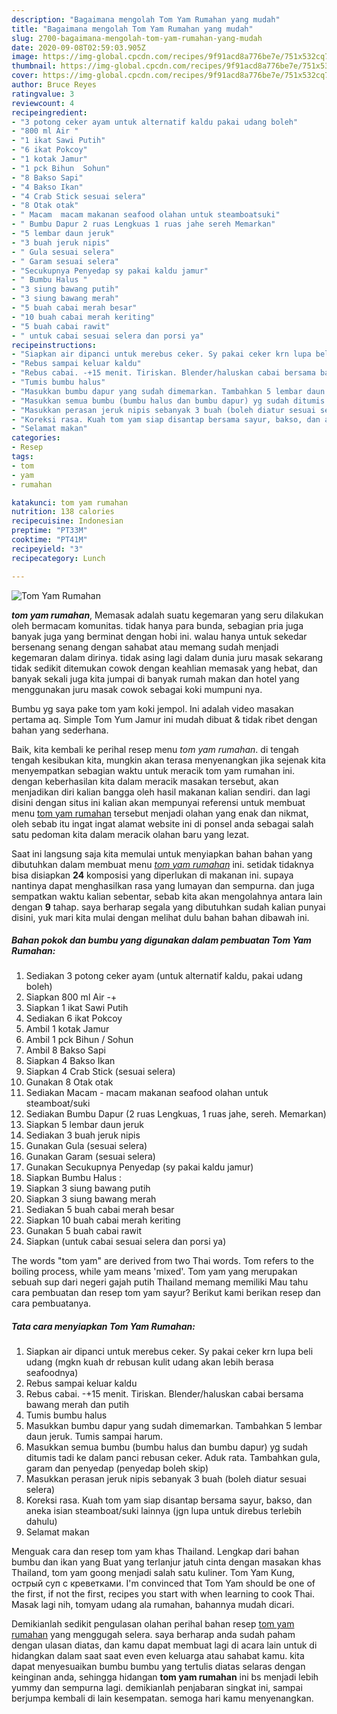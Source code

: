 ```yaml
---
description: "Bagaimana mengolah Tom Yam Rumahan yang mudah"
title: "Bagaimana mengolah Tom Yam Rumahan yang mudah"
slug: 2700-bagaimana-mengolah-tom-yam-rumahan-yang-mudah
date: 2020-09-08T02:59:03.905Z
image: https://img-global.cpcdn.com/recipes/9f91acd8a776be7e/751x532cq70/tom-yam-rumahan-foto-resep-utama.jpg
thumbnail: https://img-global.cpcdn.com/recipes/9f91acd8a776be7e/751x532cq70/tom-yam-rumahan-foto-resep-utama.jpg
cover: https://img-global.cpcdn.com/recipes/9f91acd8a776be7e/751x532cq70/tom-yam-rumahan-foto-resep-utama.jpg
author: Bruce Reyes
ratingvalue: 3
reviewcount: 4
recipeingredient:
- "3 potong ceker ayam untuk alternatif kaldu pakai udang boleh"
- "800 ml Air "
- "1 ikat Sawi Putih"
- "6 ikat Pokcoy"
- "1 kotak Jamur"
- "1 pck Bihun  Sohun"
- "8 Bakso Sapi"
- "4 Bakso Ikan"
- "4 Crab Stick sesuai selera"
- "8 Otak otak"
- " Macam  macam makanan seafood olahan untuk steamboatsuki"
- " Bumbu Dapur 2 ruas Lengkuas 1 ruas jahe sereh Memarkan"
- "5 lembar daun jeruk"
- "3 buah jeruk nipis"
- " Gula sesuai selera"
- " Garam sesuai selera"
- "Secukupnya Penyedap sy pakai kaldu jamur"
- " Bumbu Halus "
- "3 siung bawang putih"
- "3 siung bawang merah"
- "5 buah cabai merah besar"
- "10 buah cabai merah keriting"
- "5 buah cabai rawit"
- " untuk cabai sesuai selera dan porsi ya"
recipeinstructions:
- "Siapkan air dipanci untuk merebus ceker. Sy pakai ceker krn lupa beli udang (mgkn kuah dr rebusan kulit udang akan lebih berasa seafoodnya)"
- "Rebus sampai keluar kaldu"
- "Rebus cabai. -+15 menit. Tiriskan. Blender/haluskan cabai bersama bawang merah dan putih"
- "Tumis bumbu halus"
- "Masukkan bumbu dapur yang sudah dimemarkan. Tambahkan 5 lembar daun jeruk. Tumis sampai harum."
- "Masukkan semua bumbu (bumbu halus dan bumbu dapur) yg sudah ditumis tadi ke dalam panci rebusan ceker. Aduk rata. Tambahkan gula, garam dan penyedap (penyedap boleh skip)"
- "Masukkan perasan jeruk nipis sebanyak 3 buah (boleh diatur sesuai selera)"
- "Koreksi rasa. Kuah tom yam siap disantap bersama sayur, bakso, dan aneka isian steamboat/suki lainnya (jgn lupa untuk direbus terlebih dahulu)"
- "Selamat makan"
categories:
- Resep
tags:
- tom
- yam
- rumahan

katakunci: tom yam rumahan 
nutrition: 138 calories
recipecuisine: Indonesian
preptime: "PT33M"
cooktime: "PT41M"
recipeyield: "3"
recipecategory: Lunch

---
```



![Tom Yam Rumahan](https://img-global.cpcdn.com/recipes/9f91acd8a776be7e/751x532cq70/tom-yam-rumahan-foto-resep-utama.jpg)

<b><i>tom yam rumahan</i></b>, Memasak adalah suatu kegemaran yang seru dilakukan oleh bermacam komunitas. tidak hanya para bunda, sebagian pria juga banyak juga yang berminat dengan hobi ini. walau hanya untuk sekedar bersenang senang dengan sahabat atau memang sudah menjadi kegemaran dalam dirinya. tidak asing lagi dalam dunia juru masak sekarang tidak sedikit ditemukan cowok dengan keahlian memasak yang hebat, dan banyak sekali juga kita jumpai di banyak rumah makan dan hotel yang menggunakan juru masak cowok sebagai koki mumpuni nya.

Bumbu yg saya pake tom yam koki jempol. Ini adalah video masakan pertama aq. Simple Tom Yum Jamur ini mudah dibuat &amp; tidak ribet dengan bahan yang sederhana.

Baik, kita kembali ke perihal resep menu <i>tom yam rumahan</i>. di tengah tengah kesibukan kita, mungkin akan terasa menyenangkan jika sejenak kita menyempatkan sebagian waktu untuk meracik tom yam rumahan ini. dengan keberhasilan kita dalam meracik masakan tersebut, akan menjadikan diri kalian bangga oleh hasil makanan kalian sendiri. dan lagi disini dengan situs ini kalian akan mempunyai referensi untuk membuat menu <u>tom yam rumahan</u> tersebut menjadi olahan yang enak dan nikmat, oleh sebab itu ingat ingat alamat website ini di ponsel anda sebagai salah satu pedoman kita dalam meracik olahan baru yang lezat.


Saat ini langsung saja kita memulai untuk menyiapkan bahan bahan yang dibutuhkan dalam membuat menu <u><i>tom yam rumahan</i></u> ini. setidak tidaknya bisa disiapkan <b>24</b> komposisi yang diperlukan di makanan ini. supaya nantinya dapat menghasilkan rasa yang lumayan dan sempurna. dan juga sempatkan waktu kalian sebentar, sebab kita akan mengolahnya antara lain dengan <b>9</b> tahap. saya berharap segala yang dibutuhkan sudah kalian punyai disini, yuk mari kita mulai dengan melihat dulu bahan bahan dibawah ini.

<!--inarticleads1-->

##### Bahan pokok dan bumbu yang digunakan dalam pembuatan Tom Yam Rumahan:

1. Sediakan 3 potong ceker ayam (untuk alternatif kaldu, pakai udang boleh)
1. Siapkan 800 ml Air -+
1. Siapkan 1 ikat Sawi Putih
1. Sediakan 6 ikat Pokcoy
1. Ambil 1 kotak Jamur
1. Ambil 1 pck Bihun / Sohun
1. Ambil 8 Bakso Sapi
1. Siapkan 4 Bakso Ikan
1. Siapkan 4 Crab Stick (sesuai selera)
1. Gunakan 8 Otak otak
1. Sediakan  Macam - macam makanan seafood olahan untuk steamboat/suki
1. Sediakan  Bumbu Dapur (2 ruas Lengkuas, 1 ruas jahe, sereh. Memarkan)
1. Siapkan 5 lembar daun jeruk
1. Sediakan 3 buah jeruk nipis
1. Gunakan  Gula (sesuai selera)
1. Gunakan  Garam (sesuai selera)
1. Gunakan Secukupnya Penyedap (sy pakai kaldu jamur)
1. Siapkan  Bumbu Halus :
1. Siapkan 3 siung bawang putih
1. Siapkan 3 siung bawang merah
1. Sediakan 5 buah cabai merah besar
1. Siapkan 10 buah cabai merah keriting
1. Gunakan 5 buah cabai rawit
1. Siapkan  (untuk cabai sesuai selera dan porsi ya)


The words &#34;tom yam&#34; are derived from two Thai words. Tom refers to the boiling process, while yam means &#39;mixed&#39;. Tom yam yang merupakan sebuah sup dari negeri gajah putih Thailand memang memiliki Mau tahu cara pembuatan dan resep tom yam sayur? Berikut kami berikan resep dan cara pembuatanya. 

<!--inarticleads2-->

##### Tata cara menyiapkan Tom Yam Rumahan:

1. Siapkan air dipanci untuk merebus ceker. Sy pakai ceker krn lupa beli udang (mgkn kuah dr rebusan kulit udang akan lebih berasa seafoodnya)
1. Rebus sampai keluar kaldu
1. Rebus cabai. -+15 menit. Tiriskan. Blender/haluskan cabai bersama bawang merah dan putih
1. Tumis bumbu halus
1. Masukkan bumbu dapur yang sudah dimemarkan. Tambahkan 5 lembar daun jeruk. Tumis sampai harum.
1. Masukkan semua bumbu (bumbu halus dan bumbu dapur) yg sudah ditumis tadi ke dalam panci rebusan ceker. Aduk rata. Tambahkan gula, garam dan penyedap (penyedap boleh skip)
1. Masukkan perasan jeruk nipis sebanyak 3 buah (boleh diatur sesuai selera)
1. Koreksi rasa. Kuah tom yam siap disantap bersama sayur, bakso, dan aneka isian steamboat/suki lainnya (jgn lupa untuk direbus terlebih dahulu)
1. Selamat makan


Menguak cara dan resep tom yam khas Thailand. Lengkap dari bahan bumbu dan ikan yang Buat yang terlanjur jatuh cinta dengan masakan khas Thailand, tom yam goong menjadi salah satu kuliner. Tom Yam Kung, острый суп с креветками. I&#39;m convinced that Tom Yam should be one of the first, if not the first, recipes you start with when learning to cook Thai. Masak lagi nih, tomyam udang ala rumahan, bahannya mudah dicari. 

Demikianlah sedikit pengulasan olahan perihal bahan resep <u>tom yam rumahan</u> yang menggugah selera. saya berharap anda sudah paham dengan ulasan diatas, dan kamu dapat membuat lagi di acara lain untuk di hidangkan dalam saat saat even even keluarga atau sahabat kamu. kita dapat menyesuaikan bumbu bumbu yang tertulis diatas selaras dengan keinginan anda, sehingga hidangan <b>tom yam rumahan</b> ini bs menjadi lebih yummy dan sempurna lagi. demikianlah penjabaran singkat ini, sampai berjumpa kembali di lain kesempatan. semoga hari kamu menyenangkan.
